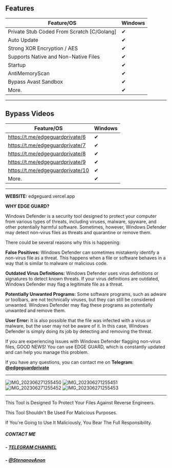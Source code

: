 ## Features

| Feature/OS | Windows |
|-----------------|---------|
| Private Stub Coded From Scratch [C/Golang] | ✔ |
| Auto Update | ✔ |
| Strong XOR Encryption / AES | ✔ |
| Supports Native and Non-Native Files | ✔ |
| Startup | ✔ |
| AntiMemoryScan | ✔ |
| Bypass Avast Sandbox | ✔ |
| More. | ✔ |

---

## Bypass Videos

| Feature/OS | Windows |
|-----------------|---------|
| https://t.me/edgeguardprivate/6 | ✔ |
| https://t.me/edgeguardprivate/7 | ✔ |
| https://t.me/edgeguardprivate/8 | ✔ |
| https://t.me/edgeguardprivate/9 | ✔ |
| https://t.me/edgeguardprivate/10 | ✔ |
| More. | ✔ |

---

**WEBSITE:** edgeguard.vercel.app


**WHY EDGE GUARD?**

Windows Defender is a security tool designed to protect your computer from various types of threats, including viruses, malware, spyware, and other potentially harmful software. Sometimes, however, Windows Defender may detect non-virus files as threats and quarantine or remove them.

There could be several reasons why this is happening:

**False Positives:** Windows Defender can sometimes mistakenly identify a non-virus file as a threat. This happens when a file or software behaves in a way that is similar to malware or malicious code.

**Outdated Virus Definitions:** Windows Defender uses virus definitions or signatures to detect known threats. If your virus definitions are outdated, Windows Defender may flag a legitimate file as a threat.

**Potentially Unwanted Programs:** Some software programs, such as adware or toolbars, are not technically viruses, but they can still be considered unwanted. Windows Defender may flag these programs as potentially unwanted and remove them.

**User Error:** It is also possible that the file was infected with a virus or malware, but the user may not be aware of it. In this case, Windows Defender is simply doing its job by detecting and removing the threat.

If you are experiencing issues with Windows Defender flagging non-virus files, GOOD NEWS! You can use EDGE GUARD, which is constantly updated and can help you manage this problem.

If you have any questions, you can contact me on **Telegram: [@edgeguardprivate](https://t.me/edgeguardprivate)**

-------------------------------------------------------------------
![IMG_202306271255450](https://github.com/StepanovAnon/EdgeGuard/assets/137941868/d7655ddc-c0a0-49af-88ad-6443036e9c22)
![IMG_202306271255451](https://github.com/StepanovAnon/EdgeGuard/assets/137941868/c639f41d-24a5-427d-92b1-45485141ff56)
![IMG_202306271255452](https://github.com/StepanovAnon/EdgeGuard/assets/137941868/38ef3210-7414-44a1-82e3-84080b3346af)
![IMG_202306271255453](https://github.com/StepanovAnon/EdgeGuard/assets/137941868/f7e3d85b-0444-4931-9523-defc385bef05)




-------------------------------------------------------------------
This Tool is Designed To Protect Your Files Against Reverse Engineers.

This Tool Shouldn't Be Used For Malicious Purposes.

If You're Going to Use It Maliciously, You Bear The Full Responsibility.


##### CONTACT ME

##### - [TELEGRAM CHANNEL](https://t.me/edgeguardprivate)
##### - [@StenanovAnon](https://t.me/StenanovAnon)
